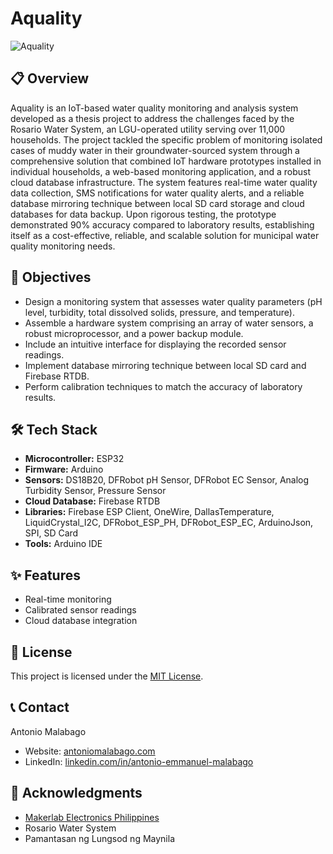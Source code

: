# Aquality

![Aquality](https://res.cloudinary.com/de86eimvq/image/upload/v1729611982/portfolio/Projects/aquality/vtzrbqiherwqyrdtucas.png)

## 📋 Overview

Aquality is an IoT-based water quality monitoring and analysis system developed as a thesis project to address the challenges faced by the Rosario Water System, an LGU-operated utility serving over 11,000 households. The project tackled the specific problem of monitoring isolated cases of muddy water in their groundwater-sourced system through a comprehensive solution that combined IoT hardware prototypes installed in individual households, a web-based monitoring application, and a robust cloud database infrastructure. The system features real-time water quality data collection, SMS notifications for water quality alerts, and a reliable database mirroring technique between local SD card storage and cloud databases for data backup. Upon rigorous testing, the prototype demonstrated 90% accuracy compared to laboratory results, establishing itself as a cost-effective, reliable, and scalable solution for municipal water quality monitoring needs.

## 🎯 Objectives

- Design a monitoring system that assesses water quality parameters (pH level, turbidity, total dissolved solids, pressure, and temperature).
- Assemble a hardware system comprising an array of water sensors, a robust microprocessor, and a power backup module.
- Include an intuitive interface for displaying the recorded sensor readings.
- Implement database mirroring technique between local SD card and Firebase RTDB.
- Perform calibration techniques to match the accuracy of laboratory results.

## 🛠️ Tech Stack

- **Microcontroller:** ESP32
- **Firmware:** Arduino
- **Sensors:** DS18B20, DFRobot pH Sensor, DFRobot EC Sensor, Analog Turbidity Sensor, Pressure Sensor
- **Cloud Database:** Firebase RTDB
- **Libraries:** Firebase ESP Client, OneWire, DallasTemperature, LiquidCrystal_I2C, DFRobot_ESP_PH, DFRobot_ESP_EC, ArduinoJson, SPI, SD Card
- **Tools:** Arduino IDE

## ✨ Features

- Real-time monitoring
- Calibrated sensor readings
- Cloud database integration

## 📄 License

This project is licensed under the [MIT License](LICENSE).

## 📞 Contact

Antonio Malabago
- Website: [antoniomalabago.com](https://antoniomalabago.com)
- LinkedIn: [linkedin.com/in/antonio-emmanuel-malabago](https://www.linkedin.com/in/antonio-emmanuel-malabago/)

## 🙏 Acknowledgments

- [Makerlab Electronics Philippines](https://www.makerlab-electronics.com/)
- Rosario Water System
- Pamantasan ng Lungsod ng Maynila
